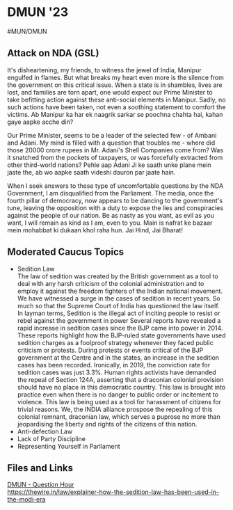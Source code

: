 # DMUN '23
#MUN/DMUN

## Attack on NDA (GSL)
It's disheartening, my friends, to witness the jewel of India, Manipur engulfed in flames. But what breaks my heart even more is the silence from the government on this critical issue. When a state is in shambles, lives are lost, and families are torn apart, one would expect our Prime Minister to take befitting action against these anti-social elements in Manipur. Sadly, no such actions have been taken, not even a soothing statement to comfort the victims. Ab Manipur ka har ek naagrik sarkar se poochna chahta hai, kahan gaye aapke acche din?

Our Prime Minister, seems to be a leader of the selected few - of Ambani and Adani. My mind is filled with a question that troubles me - where did those 20000 crore rupees in Mr. Adani's Shell Companies come from? Was it snatched from the pockets of taxpayers, or was forcefully extracted from other third-world nations? Pehle aap Adani Ji ke saath unke plane mein jaate the, ab wo aapke saath videshi dauron par jaate hain. 

When I seek answers to these type of uncomfortable questions by the NDA Government, I am disqualified from the Parliament. The media, once the fourth pillar of democracy, now appears to be dancing to the government's tune, leaving the opposition with a duty to expose the lies and conspiracies against the people of our nation. Be as nasty as you want, as evil as you want, I will remain as kind as I am, even to you. Main is nafrat ke bazaar mein mohabbat ki dukaan khol raha hun.  Jai Hind, Jai Bharat!

## Moderated Caucus Topics
- Sedition Law  
The law of sedition was created by the British government as a tool to deal with any harsh criticism of the colonial administration and to employ it against the freedom fighters of the Indian national movement. We have witnessed a surge in the cases of sedition in recent years. So much so that the Supreme Court of India has questioned the law itself. In layman terms, Sedition is the illegal act of inciting people to resist or rebel against the government in power Several reports have revealed a rapid increase in sedition cases since the BJP came into power in 2014. These reports highlight how the BJP-ruled state governments have used sedition charges as a foolproof strategy whenever they faced public criticism or protests. During protests or events critical of the BJP government at the Centre and in the states, an increase in the sedition cases has been recorded. Ironically, in 2019, the conviction rate for sedition cases was just 3.3%. Human rights activists have demanded the repeal of Section 124A, asserting that a draconian colonial provision should have no place in this democratic country. This law is brought into practice even when there is no danger to public order or incitement to violence. This law is being used as a tool for harassment of citizens for trivial reasons. We, the INDIA alliance prospose the repealing of this colonial remnant, draconian law, which serves a puprose no more than jeopardising the liberty and rights of the citizens of this nation. 
- Anti-defection Law
- Lack of Party Discipline
- Representing Yourself in Parliament

## Files and Links
[DMUN - Question Hour](/uploads/1691175697966.pdf)  
https://thewire.in/law/explainer-how-the-sedition-law-has-been-used-in-the-modi-era